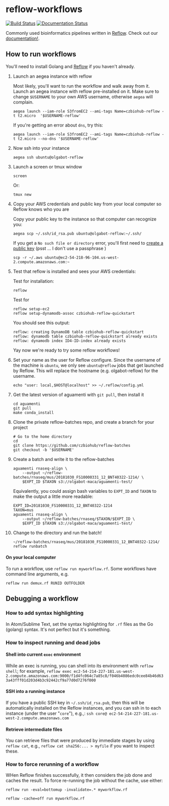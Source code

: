 # reflow-workflows
[![Build Status](https://travis-ci.org/czbiohub/reflow-workflows.svg?branch=master)](https://travis-ci.org/czbiohub/reflow-workflows) [![Documentation Status](https://readthedocs.org/projects/reflow-workflows/badge/?version=latest)](https://reflow-workflows.readthedocs.io/en/latest/?badge=latest)

Commonly used bioinformatics pipelines written in [Reflow](https://github.com/grailbio/reflow). Check out our [documentation!](https://reflow-workflows.readthedocs.io/en/latest/).

## How to run workflows

You'll need to install Golang and [Reflow](https://github.com/grailbio/reflow) if you haven't already.

1. Launch an aegea instance with reflow

	Most likely, you'll want to run the workflow and walk away from it. Launch an aegea instance with reflow pre-installed on it. Make sure to change `$USERNAME` to your own AWS username, otherwise `aegea` will complain.

	```
	aegea launch --iam-role S3fromEC2 --ami-tags Name=czbiohub-reflow -t t2.micro  '$USERNAME-reflow'
	```

	If you're getting an error about `dns`, try this:


	```
	aegea launch --iam-role S3fromEC2 --ami-tags Name=czbiohub-reflow -t t2.micro --no-dns '$USERNAME-reflow'
	```

2. Now ssh into your instance

	```
	aegea ssh ubuntu@olgabot-reflow
	```

3. Launch a screen or tmux window

	```
	screen
	```

	Or:

	```
	tmux new
	```
4. Copy your AWS credentials and public key from your local computer so Reflow knows who you are

	Copy your public key to the instance so that computer can recognize you:


	```
	aegea scp ~/.ssh/id_rsa.pub ubuntu@olgabot-reflow:~/.ssh/
	```

	If you get a `No such file or directory` error, you'll first need to [create a public key](https://help.github.com/articles/generating-a-new-ssh-key-and-adding-it-to-the-ssh-agent/) (psst ... I don't use a passphrase )


	```
	scp -r ~/.aws ubuntu@ec2-54-218-96-104.us-west-2.compute.amazonaws.com:~
	```

5. Test that reflow is installed and sees your AWS credentials:

	Test for installation:
	```
	reflow
	```

	Test for 

	```
	reflow setup-ec2
	reflow setup-dynamodb-assoc czbiohub-reflow-quickstart
	```

	You should see this output:

	```
	reflow: creating DynamoDB table czbiohub-reflow-quickstart
	reflow: dynamodb table czbiohub-reflow-quickstart already exists
	reflow: dynamodb index ID4-ID-index already exists
	```

	Yay now we're ready to try some reflow workflows!

6. Set your name as the user for Reflow configure.
	Since the username of the machine is `ubuntu`, we only see `ubuntu@reflow` jobs that get launched by Reflow. This will replace the hostname (e.g. olgabot-reflow) for the username.

	```
	echo "user: local,$HOST@localhost" >> ~/.reflow/config.yml
	```


5. Get the latest version of aguamenti with `git pull`, then install it
	
	```
	cd aguamenti
	git pull
	make conda_install
	```

6. Clone the private reflow-batches repo, and create a branch for your project

	```
	# Go to the home directory
	cd 
	git clone https://github.com/czbiohub/reflow-batches
	git checkout -b '$USERNAME'
	```

7. Create a batch and write it to the reflow-batches

	```
	aguamenti rnaseq-align \
		--output ~/reflow-batches/rnaseq/mus/20181030_FS10000331_12_BNT40322-1214/ \ 
		$EXPT_ID $TAXON s3://olgabot-maca/aguamenti-test/
	```

	Equivalently, you could assign bash variables to `EXPT_ID` and `TAXON` to make the output a little more readable:
	```
	EXPT_ID=20181030_FS10000331_12_BNT40322-1214
	TAXON=mus
	aguamenti rnaseq-align \
		--output ~/reflow-batches/rnaseq/$TAXON/$EXPT_ID \
		$EXPT_ID $TAXON s3://olgabot-maca/aguamenti-test/
	```

8. Change to the directory and run the batch!

	```
	~/reflow-batches/rnaseq/mus/20181030_FS10000331_12_BNT40322-1214/
	reflow runbatch
	```

#### On your local computer



To run a workflow, use `reflow run myworkflow.rf`. Some workflows have command line arguments, e.g.

```
reflow run demux.rf RUNID OUTFOLDER
```


## Debugging a workflow


### How to add syntax highlighting

In Atom/Sublime Text, set the syntax highlighting for `.rf` files as the Go (golang) syntax. It's not perfect but it's something.

### How to inspect running and dead jobs

#### Shell into current `exec` environment

While an exec is running, you can shell into its environment with `reflow shell`; for example, `reflow exec ec2-54-214-227-181.us-west-2.compute.amazonaws.com:9000/f1d4fc064c7a85c8/f046b4086edc0cee84b46d633a43fff01d203d4b3c92442cf9a77d0d7276f000`

#### SSH into a running instance

If you have a public SSH key in `~/.ssh/id_rsa.pub`, then this will be automatically installed on the Reflow instances, and you can ssh in to each instance (under the user "`core`"), e.g.,: `ssh core@ ec2-54-214-227-181.us-west-2.compute.amazonaws.com`

#### Retrieve intermediate files

You can retrieve files that were produced by immediate stages by using `reflow cat`, e.g., `reflow cat sha256:... > myfile` if you want to inspect these.

### How to force rerunning of a workflow

WHen Reflow finishes successfully, it then considers the job done and caches the result. To force re-running the job without the cache, use either:

```
reflow run -eval=bottomup -invalidate=.* myworkflow.rf
```


```
reflow -cache=off run myworkflow.rf
```
